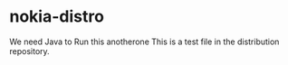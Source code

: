# nokia-distro
We need Java to Run this anotherone
This is a test file in the distribution repository. 
